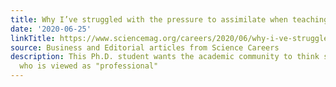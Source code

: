 ```yaml
---
title: Why I’ve struggled with the pressure to assimilate when teaching
date: '2020-06-25'
linkTitle: https://www.sciencemag.org/careers/2020/06/why-i-ve-struggled-pressure-assimilate-when-teaching
source: Business and Editorial articles from Science Careers
description: This Ph.D. student wants the academic community to think seriously about
  who is viewed as "professional"
---
```

